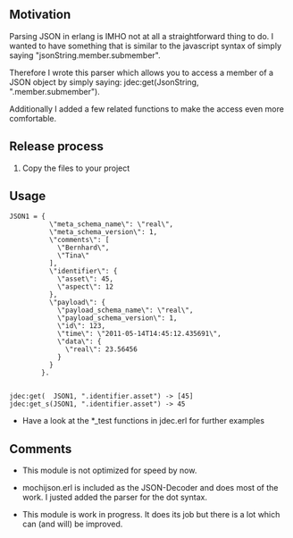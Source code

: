 ## Motivation
Parsing JSON in erlang is IMHO not at all a straightforward thing to do. 
I wanted to have something that is similar to the javascript syntax of simply saying "jsonString.member.submember".

Therefore I wrote this parser which allows you to access a member of a JSON object by simply saying:
    jdec:get(JsonString, ".member.submember").

Additionally I added a few related functions to make the access even more comfortable.


## Release process

1) Copy the files to your project


## Usage


    JSON1 = {
              \"meta_schema_name\": \"real\",
              \"meta_schema_version\": 1,
              \"comments\": [
                \"Bernhard\",
                \"Tina\"
              ],
              \"identifier\": {
                \"asset\": 45,
                \"aspect\": 12
              },
              \"payload\": {
                \"payload_schema_name\": \"real\",
                \"payload_schema_version\": 1,
                \"id\": 123,
                \"time\": \"2011-05-14T14:45:12.435691\",
                \"data\": {
                  \"real\": 23.56456
                }
              }
            }.
    
    
    jdec:get(  JSON1, ".identifier.asset") -> [45] 
    jdec:get_s(JSON1, ".identifier.asset") -> 45 



* Have a look at the *_test functions in jdec.erl for further examples


## Comments

* This module is not optimized for speed by now.

* mochijson.erl is included as the JSON-Decoder and does most of the work. 
  I justed added the parser for the dot syntax.
                                                    
* This module is work in progress. It does its job but there is a lot which can (and will) be improved.

                                                     